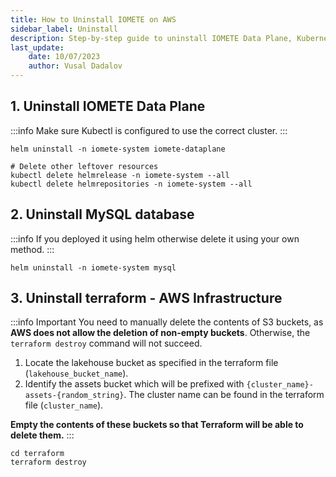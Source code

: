 ```yaml
---
title: How to Uninstall IOMETE on AWS
sidebar_label: Uninstall
description: Step-by-step guide to uninstall IOMETE Data Plane, Kubernetes resources and AWS infrastructure for IOMETE users 
last_update:
    date: 10/07/2023
    author: Vusal Dadalov
---
```


## 1. Uninstall IOMETE Data Plane

:::info
Make sure Kubectl is configured to use the correct cluster.
:::

```shell
helm uninstall -n iomete-system iomete-dataplane

# Delete other leftover resources
kubectl delete helmrelease -n iomete-system --all
kubectl delete helmrepositories -n iomete-system --all
```

## 2. Uninstall MySQL database

:::info
If you deployed it using helm otherwise delete it using your own method.
:::

```shell
helm uninstall -n iomete-system mysql
```

## 3. Uninstall terraform - AWS Infrastructure

:::info Important
You need to manually delete the contents of S3 buckets, as **AWS does not allow the deletion of non-empty buckets**. Otherwise, the `terraform destroy` command will not succeed.

1. Locate the lakehouse bucket as specified in the terraform file (`lakehouse_bucket_name`).
2. Identify the assets bucket which will be prefixed with `{cluster_name}-assets-{random_string}`. The cluster name can be found in the terraform file (`cluster_name`).

**Empty the contents of these buckets so that Terraform will be able to delete them.**
:::
 



```shell
cd terraform
terraform destroy
```

